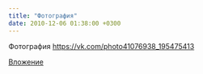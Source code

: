 ```yaml
---
title: "Фотография"
date: 2010-12-06 01:38:00 +0300
---
```


Фотография
https://vk.com/photo41076938_195475413

[Вложение](https://vk.com/photo41076938_195475413)
